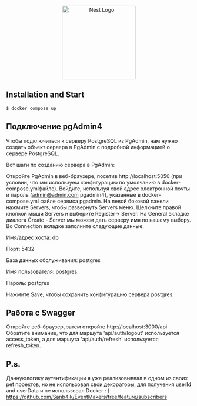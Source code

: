 <p align="center">
  <a href="http://nestjs.com/" target="blank"><img src="https://nestjs.com/img/logo-small.svg" width="200" alt="Nest Logo" /></a>
</p>

[circleci-image]: https://img.shields.io/circleci/build/github/nestjs/nest/master?token=abc123def456
[circleci-url]: https://circleci.com/gh/nestjs/nest

## Installation and Start

```bash
$ docker compose up
```

## Подключение pgAdmin4
Чтобы подключиться к серверу PostgreSQL из PgAdmin, нам нужно создать объект сервера в PgAdmin с подробной информацией о сервере PostgreSQL.

Вот шаги по созданию сервера в PgAdmin:

Откройте PgAdmin в веб-браузере, посетив http://localhost:5050 (при условии, что мы используем конфигурацию по умолчанию в docker-compose.ymlфайле).
Войдите, используя свой адрес электронной почты и пароль (admin@admin.com pgadmin4), указанные в docker-compose.yml файле сервиса pgadmin.
На левой боковой панели нажмите Servers, чтобы развернуть Servers меню.
Щелкните правой кнопкой мыши Servers и выберите Register-> Server.
На General вкладке диалога Create - Server мы можем дать серверу имя по нашему выбору.
Во Connection вкладке заполните следующие данные:

Имя/адрес хоста: db

Порт: 5432

База данных обслуживания: postgres

Имя пользователя: postgres

Пароль: postgres

Нажмите Save, чтобы сохранить конфигурацию сервера postgres.
## Работа с Swagger
Откройте веб-браузер, затем откройте http://localhost:3000/api 
Обратите внимание, что для маршута 'api/auth/logout' используется access_token, а для маршута 'api/auth/refresh' используется refresh_token.
## P.s.
Даннуюлогику аутентификации я уже реализовыввал в одном из своих pet проектов, но не использовал свои декораторы, для получения userId and userData и  не использовал Docker : ) https://github.com/Sanb4ik/EventMakers/tree/feature/subscribers



